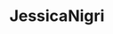 ---
title: JessicaNigri
crosslinks:
- Serendipity
- ConfusedBoners
- VickiLi
- LeeAnnaVamp
- cosplaygirls
- FrenchWestIndies
- ZettaiRyouiki
- findfashion
- iLuvBananas
---
